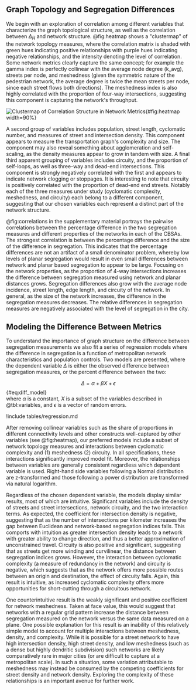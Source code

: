 
## Graph Topology and Segregation Differences

We begin with an exploration of correlation among different variables that characterize
the graph topological structure, as well as the correlation between $\Delta_{\tilde{H}}$
and network structure. @fig:heatmap shows a "clustermap" of the network topology
measures, where the correlation matrix is shaded with green hues indicating positive
relationships with purple hues indicating negative relationships, and the intensity
denoting the level of correlation. Some network metrics clearly capture the same
concept; for example the gamma index is perfectly collinear with the average node degree
(k_avg), streets per node, and meshedness (given the symmetric nature of the pedestrian
network, the average degree is twice the mean streets per node, since each street flows
both directions). The meshedness index is also highly correlated with the proportion of
four-way intersections, suggesting this component is capturing the network's throughput.

![Clustermap of Correlation Structure in Network Metrics](figures/clustermap.png){#fig:heatmap
width=90%}

A second group of variables includes population, street length, cyclomatic number,
and measures of street and intersection density. This component appears to measure the
transportation graph's complexity and size. The component may also reveal something
about agglomeration and self-scaling, as the density measures appear to grow in tandem
with size. A final third apparent grouping of variables includes circuity, and the
proportion of self-loops, as well as three-way and dead-end intersections. This
component is strongly negatively correlated with the first and appears to indicate
network clogging or stoppages. It is interesting to note that circuity is positively
correlated with the proportion of dead-end end streets. Notably each of the three
measures under study (cyclomatic complexity, meshedness, and circuity) each belong to a
different component, suggesting that our chosen variables each represent a distinct part
of the network structure.

@fig:correlations in the supplementary material portrays the pairwise correlations
between the percentage difference in the two segregation measures and different
properties of the networks in each of the CBSAs. The strongest correlation is between
the percentage difference and the size of the difference in segregation. This indicates
that the percentage differences are not an artifact of a small denominator problem,
whereby low levels of planar segregation would result in even small differences between
network and planar based segregation to appear to be large. Focusing on the network
properties, as the proportion of 4-way intersections increases the difference between
segregation measured using network and planar distances grows. Segregation differences
also grow with the average node incidence, street length, edge length, and circuity of
the network. In general, as the size of the network increases, the difference in the
segregation measures decreases. The relative differences in segregation measures are
negatively associated with the level of segregation in the city.

<!-- I can drop some of the measures such as p-value, but for the ones
to keep, i'm unclear what all the properties are. Maybe these should
be defined above in the methods section and then I can refer to them
here in the narrative 

Our results demonstrate that the two-value test presented in the previous section is
performing well by distinguishing a real difference between the two measurement
techniques. The variable $ps\_inter$ is an interaction term between the planar_measure
and whether the two-value test was significant. These results show that the slope is
larger for those cities where the difference in the two-value test is significant. We
also find that the percent difference generally declines with the overall level of
segregation and network size (as measured by street_length) although the latter
association appears to be driven by the places with the significant two-value tests.
While informative, these bivariate associations can be difficult to interpret, given the
strong intercorrelation structure of many variables of interest, and therefore must be
interpreted with caution. As such, we attempt to isolate the relationships among
variables in the following section.
-->

## Modeling the Difference Between Metrics

To understand the importance of graph structure on the difference between segregation
measurements we also fit a series of regression models where the difference in
segregation is a function of metropolitan network characteristics and population
controls. Two models are presented, where the dependent variable $\Delta$ is either the
observed difference between segregation measures, or the percent difference between the
two:

<!--
Because distance computation is the only systematic difference between the
Euclidean and network-based segregation measures, we can reasonably interpret the
coefficients from the regression as the "effects" of different network structure on the
difference between measures, given the usual caveats about potential omitted variable
bias. Note this does not suggest a causal interpretation of the effects of network
structure on *segregation*, per se, but rather the effect of network configuration on
the *calculation of the segregation index*.
-->

$$
\Delta = \alpha + \beta X + \epsilon
$${#eq:diff_model}\
where $\alpha$ is a constant, $X$ is a subset of the variables described in @tbl:variables, and
$\epsilon$ is a vector of random errors. 

!include tables/regression.md

After removing collinear variables such as the share of proportions in different
connectivity levels and other constructs well-captured by other variables (see
@fig:heatmap), our preferred models include a subset of network topology measures and
interactions between cyclomatic complexity and (1) meshedness (2) circuity. In all
specifications, these interactions significantly improved model fit. Moreover, the
relationships between variables are generally consistent regardless which dependent
variable is used. Right-hand side variables following a Normal distribution are
z-transformed and those following a power distribution are transformed via natural
logarithm.

Regardless of the chosen dependent variable, the models display similar results, most of
which are intuitive. Significant variables include the density of streets and street
intersections, network circuity, and the two interaction terms. As expected, the
coefficient for intersection density is negative, suggesting that as the number of
intersections per kilometer increases the gap between Euclidean and network-based
segregation indices falls. This comports with intuition as greater intersection density
leads to a network with greater ability to change direction, and thus a better
approximation of unconstrained travel. Circuity is also positive and significant,
suggesting that as streets get more winding and curvilinear, the distance between
segregation indices grows. However, the interaction between cyclomatic complexity (a
measure of redundancy in the network) and circuity is negative, which suggests that as
the network offers more possible routes between an origin and destination, the effect of
circuity falls. Again, this result is intuitive, as increased cyclomatic complexity
offers more opportunities for short-cutting through a circuitous network.

One counterintuitive result is the weakly significant and positive coefficient for
network meshedness. Taken at face value, this would suggest that networks with a regular
grid pattern increase the distance between segregation measured on the network versus
the same data measured on a plane. One possible explanation for this result is an
inability of this relatively simple model to account for multiple interactions between
meshedness, density, and complexity. While it is possible for a street network to have
high intersection density, high street density, and low meshedness (such as a dense but
highly dendritic subdivision) such networks are likely comparatively rare in major
cities (or are difficult to capture at a metropolitan scale). In such a situation, some
variation attributable to meshedness may instead be consumed by the competing
coefficients for street density and network density. Exploring the complexity of these
relationships is an important avenue for further work.
